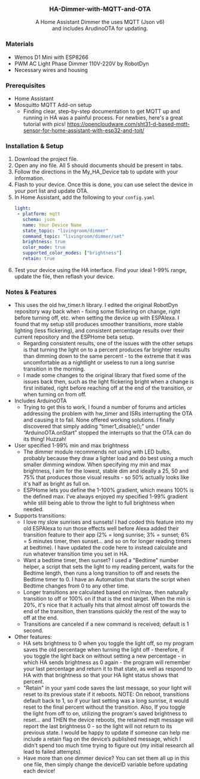 <div><h3 align="center">HA-Dimmer-with-MQTT-and-OTA</h3>

  <p align="center">
    A Home Assistant Dimmer the uses MQTT (Json v6)<br>and includes ArudinoOTA for updating.
    <br />
  </p>
</div>

### Materials

* Wemos D1 Mini with ESP8266
* PWM AC Light Phase Dimmer 110V-220V by RobotDyn
* Necessary wires and housing

### Prerequisites

* Home Assistant
* Mosquitto MQTT Add-on setup
  - Finding clear, step-by-step documentation to get MQTT up and running in HA was a painful process. For newbies, here's a great tutorial with pics! https://opencloudware.com/sht31-d-based-mqtt-sensor-for-home-assistant-with-esp32-and-toit/

### Installation & Setup

1. Download the project file. 
2. Open any ino file. All 5 should documents should be present in tabs.
3. Follow the directions in the My_HA_Device tab to update with your information.
4. Flash to your device. Once this is done, you can use select the device in your port list and update OTA.
5. In Home Assistant, add the following to your `config.yaml`
   ```yaml
   light:
    - platform: mqtt
      schema: json
      name: Your Device Name
      state_topic: "livingroom/dimmer"
      command_topic: "livingroom/dimmer/set"
      brightness: true
      color_mode: true
      supported_color_modes: ["brightness"]
      retain: true
   ```
6. Test your device using the HA interface. Find your ideal 1-99% range, update the file, then reflash your device.

### Notes & Features

* This uses the old hw_timer.h library. I edited the original RobotDyn repository way back when - fixing some flickering on change, right before turning off, etc. when setting the device up with ESPAlexa. I found that my setup still produces smoother transitions, more stable lighting (less flickering), and consistent percentage results over their current repository and the ESPHome beta setup.
  - Regarding consistent results, one of the issues with the other setups is that turning the light on to a percent produces far brighter results than dimming down to the same percent - to the extreme that it was uncomfortable as a nightlight or useless to run a long sunrise transition in the morning.
  - I made some changes to the original library that fixed some of the issues back then, such as the light flickering bright when a change is first initiated, right before reaching off at the end of the transition, or when turning on from off. 
* Includes ArduinoOTA
  - Trying to get this to work, I found a number of forums and articles addressing the problem with hw_timer and ISRs interrupting the OTA and causing it to fail. None offered working solutions. I finally discovered that simply adding “timer1_disable();” under “ArduinoOTA.onStart” stopped the interrupts so that the OTA can do its thing! Huzzah!
* User specified 1-99% min and max brightness
  - The dimmer module recommends not using with LED bulbs, probably because they draw a lighter load and do best using a much smaller dimming window. When specifying my min and max brightness, I aim for the lowest, stable dim and ideally a 25, 50 and 75% that produces those visual results - so 50% actually looks like it's half as bright as full on.
  - ESPHome lets you define the 1-100% gradient, which means 100% is the defined max. I’ve always enjoyed my specified 1-99% gradient while still being able to throw the light to full brightness when needed. 
* Supports transitions:
  - I love my slow sunrises and sunsets! I had coded this feature into my old ESPAlexa to run those effects well before Alexa added their transition feature to their app (2% = long sunrise; 3% = sunset; 6% = 5 minutes timer, then sunset… and so on for longer reading timers at bedtime). I have updated the code here to instead calculate and run whatever transition time you set in HA.
  - Want a bedtime timer, then sunset? I used a "Bedtime" number helper, a script that sets the light to my reading percent, waits for the Bedtime length, then runs a long transition to off and resets the Bedtime timer to 0. I have an Automation that starts the script when Bedtime changes from 0 to any other time.
  - Longer transitions are calculated based on min/max, then naturally transition to off or 100% on if that is the end target. When the min is 20%, it's nice that it actually hits that almost almost off towards the end of the transition, then transtions quickly the rest of the way to off at the end.
  - Transitions are canceled if a new command is received; default is 1 second.
* Other features:
  - HA sets brightness to 0 when you toggle the light off, so my program saves the old percentage when turning the light off - therefore, if you toggle the light back on without setting a new percentage - in which HA sends brightness as 0 again - the program will remember your last percentage and return it to that state, as well as respond to HA with that brightness so that your HA light status shows that percent.
  - "Retain" in your yaml code saves the last message, so your light will reset to its previous state if it reboots. NOTE: On reboot, transitions default back to 1, so if your last setting was a long sunrise, it would reset to the final percent without the transition. Also, If you toggle the light from off to on, utilizing the program's saved brightness to reset… and THEN the device reboots, the retained mqtt message will report the last brightness 0 - so the light will not return to its previous state. I would be happy to update if someone can help me include a retain flag on the device’s published message, which I didn't spend too much time trying to figure out (my initial research all lead to failed attempts).
  - Have more than one dimmer device? You can set them all up in this one file, then simply change the deviceID variable before updating each device!
